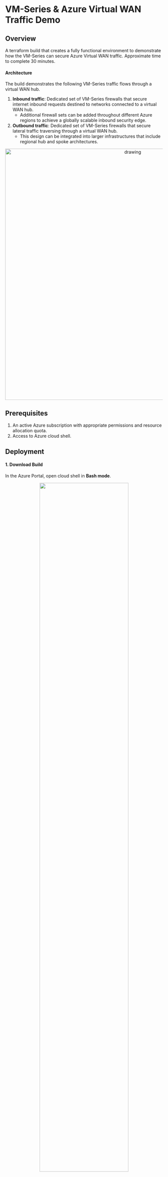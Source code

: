 # VM-Series & Azure Virtual WAN Traffic Demo

## Overview 

A terraform build that creates a fully functional environment to demonstrate how the VM-Series can secure Azure Virtual WAN traffic. Approximate time to complete 30 minutes.


#### Architecture

The build demonstrates the following VM-Series traffic flows through a virtual WAN hub. 

1.  **Inbound traffic**:  Dedicated set of VM-Series firewalls that secure internet inbound requests destined to networks connected to a virtual WAN hub.  
    - Additional firewall sets can be added throughout different Azure regions to achieve a globally scalable inbound security edge.
2.  **Outbound traffic**: Dedicated set of VM-Series firewalls that secure lateral traffic traversing through a virtual WAN hub. 
    - This design can be integrated into larger infrastructures that include regional hub and spoke architectures. 


<p align="center">
<img src="https://raw.githubusercontent.com/wwce/azure-tf-virtual-wan/main/images/overview.png" alt="drawing" width="800"/>
</p>

## Prerequisites
 
1.  An active Azure subscription with appropriate permissions and resource allocation quota.
2.  Access to Azure cloud shell. 


## Deployment
#### 1. Download Build
In the Azure Portal, open cloud shell in **Bash mode**.

<p align="center">
<img src="https://raw.githubusercontent.com/wwce/azure-tf-virtual-wan/main/images/cloud_shell.png" width="75%" height="75%" >
</p>    

Run the following commands.  Replace *licensing_option* with your preferred licensing type: byol, bundle1, or bundle2. 
```
# Accept VM-Series EULA for desired license type (BYOL, Bundle1, or Bundle2)
$ az vm image terms accept --urn paloaltonetworks:vmseries-flex:<licensing_option>:10.0.3

# Download repository and change directories
$ git clone https://github.com/wwce/azure-tf-virtual-wan; cd azure-tf-virtual-wan
```

#### 2. Edit terraform.tfvars
Open terraform.tfvars and uncomment the **fw_license** variable that matches your licensing option from step 1. 

```
$ vi terraform.tfvars
```

<p align="center">
<b>Your terraform.tfvars should look like this before proceeding</b>
<img src="https://raw.githubusercontent.com/wwce/azure-tf-virtual-wan/main/images/tfvars.png" width="75%" height="75%" >
</p>      

#### 3. Deploy 
Run the following commands to initalize and build the environment.  A total of 104 resources will be created.  Deployment time is approximately 25 minutes. 

```
$ terraform init
$ terraform apply
```

When the deployment finishes, the following output will be displayed. 
<p align="center">
<img src="https://raw.githubusercontent.com/wwce/azure-tf-virtual-wan/main/images/output.png" width="75%" height="75%" >
</p>     


## Test Traffic Flows
#### 1.  Test Inbound 
<p align="center">
<img src="https://raw.githubusercontent.com/wwce/azure-tf-virtual-wan/main/images/diagram_inbound.png" width="75%" height="75%" >
</p>    

Once the deployment finishes, paste the **SPOKE-INBOUND-HTTP** output value into a web-browser.  The URL is the public load balancer's frontend of the inbound VM-Series firewalls.  Once the VM-Series inspects the traffic, a NAT is applied to send inbound request through the virtual WAN hub.

<p align="center">
<img src="https://raw.githubusercontent.com/wwce/azure-tf-virtual-wan/main/images/web_request.png" width="75%" height="75%" >
</p>    


Next, SSH to the web-server by pasting the SPOKE-INBOUND-SSH output into your existing cloud shell (**UN/PW: paloalto/Pal0Alt0@123**).  This SSH session takes the same path as the previous HTTP path.

#### 2.  Test Outbound
After you have logged into the web-server, try to ping/SSH the Ubuntu VM running in the local-spoke VNET (10.3.0.4).  This request will flow through the virtual WAN hub.  The virtual hub routes the traffic to the outbound VM-Series firewalls.  After inspection, the traffic is routed to the locally peered spoke VNET.


<p align="center">
<img src="https://raw.githubusercontent.com/wwce/azure-tf-virtual-wan/main/images/diagram_outbound.png" width="75%" height="75%" >
</p>    


#### 3.  View the VM-Series Traffic Logs

Log into the VM-Series firewalls using the **MGMT-** output values (**UN/PW: paloalto/Pal0Alt0@123**).  Go to the monitor tab to view the traffic logs. 

<p align="center">
<img src="https://raw.githubusercontent.com/wwce/azure-tf-virtual-wan/main/images/firewall_logs.png" width="75%" height="75%" >
</p>    

## Destroy Environment
Once you ahve tested the enivronment, you can delete the Azure resources by running the follow command from your Azure cloud shell.
```
$ terraform destroy
```